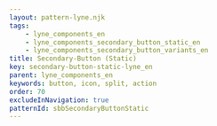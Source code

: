 ```yaml
---
layout: pattern-lyne.njk
tags: 
    - lyne_components_en
    - lyne_components_secondary_button_static_en
    - lyne_components_secondary_button_variants_en
title: Secondary-Button (Static)
key: secondary-button-static-lyne_en
parent: lyne_components_en
keywords: button, icon, split, action
order: 70
excludeInNavigation: true
patternId: sbbSecondaryButtonStatic
---
```

